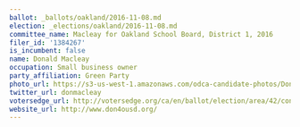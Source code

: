 ```yaml
---
ballot: _ballots/oakland/2016-11-08.md
election: _elections/oakland/2016-11-08.md
committee_name: Macleay for Oakland School Board, District 1, 2016
filer_id: '1384267'
is_incumbent: false
name: Donald Macleay
occupation: Small business owner
party_affiliation: Green Party
photo_url: https://s3-us-west-1.amazonaws.com/odca-candidate-photos/Donald-Macleay1.png
twitter_url: donmacleay
votersedge_url: http://votersedge.org/ca/en/ballot/election/area/42/contests/contest/13216/candidate/130694?&county=Alameda%20County&election_authority_id=1
website_url: http://www.don4ousd.org/
---
```

